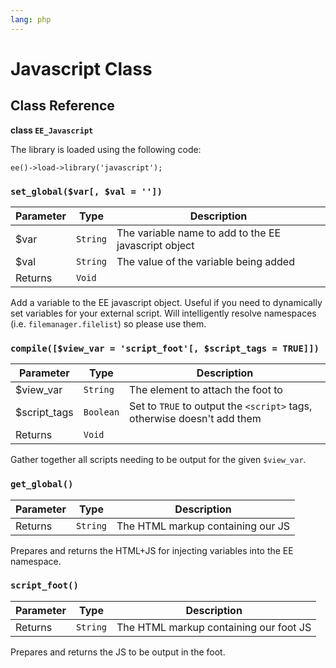 ```yaml
---
lang: php
---
```


<!--
    This source file is part of the open source project
    ExpressionEngine User Guide (https://github.com/ExpressionEngine/ExpressionEngine-User-Guide)

    @link      https://expressionengine.com/
    @copyright Copyright (c) 2003-2019, EllisLab Corp. (https://ellislab.com)
    @license   https://expressionengine.com/license Licensed under Apache License, Version 2.0
-->

# Javascript Class

## Class Reference

**class `EE_Javascript`**

The library is loaded using the following code:

    ee()->load->library('javascript');

### `set_global($var[, $val = ''])`

| Parameter | Type     | Description                                          |
| --------- | -------- | ---------------------------------------------------- |
| \$var     | `String` | The variable name to add to the EE javascript object |
| \$val     | `String` | The value of the variable being added                |
| Returns   | `Void`   |                                                      |

Add a variable to the EE javascript object. Useful if you need to dynamically set variables for your external script. Will intelligently resolve namespaces (i.e. `filemanager.filelist`) so please use them.

### `compile([$view_var = 'script_foot'[, $script_tags = TRUE]])`

| Parameter     | Type      | Description                                                             |
| ------------- | --------- | ----------------------------------------------------------------------- |
| \$view_var    | `String`  | The element to attach the foot to                                       |
| \$script_tags | `Boolean` | Set to `TRUE` to output the `<script>` tags, otherwise doesn't add them |
| Returns       | `Void`    |                                                                         |

Gather together all scripts needing to be output for the given `$view_var`.

### `get_global()`

| Parameter | Type     | Description                       |
| --------- | -------- | --------------------------------- |
| Returns   | `String` | The HTML markup containing our JS |

Prepares and returns the HTML+JS for injecting variables into the EE namespace.

### `script_foot()`

| Parameter | Type     | Description                            |
| --------- | -------- | -------------------------------------- |
| Returns   | `String` | The HTML markup containing our foot JS |

Prepares and returns the JS to be output in the foot.
